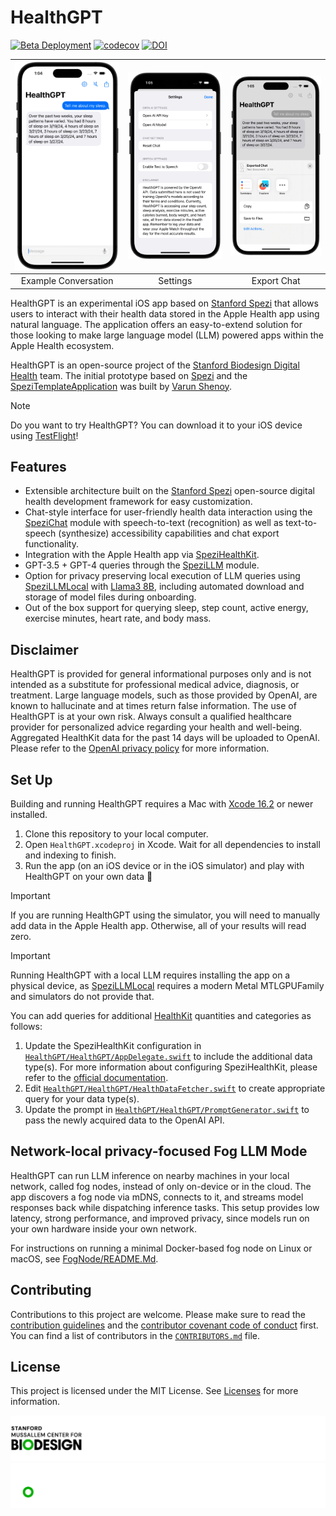 <!--

This source file is part of the Stanford HealthGPT project

SPDX-FileCopyrightText: 2023 Stanford University & Project Contributors (see CONTRIBUTORS.md)

SPDX-License-Identifier: MIT
   
-->

# HealthGPT

[![Beta Deployment](https://github.com/StanfordBDHG/HealthGPT/actions/workflows/beta-deployment.yml/badge.svg)](https://github.com/StanfordBDHG/HealthGPT/actions/workflows/beta-deployment.yml)
[![codecov](https://codecov.io/gh/StanfordBDHG/HealthGPT/branch/main/graph/badge.svg?token=5BEldGX6G1)](https://codecov.io/gh/StanfordBDHG/HealthGPT)
[![DOI](https://zenodo.org/badge/DOI/10.5281/zenodo.7850785.svg)](https://doi.org/10.5281/zenodo.7850785)

|<picture><source media="(prefers-color-scheme: dark)" srcset="Figures/Chat-dark.png"><img src="Figures/Chat.png" width="250" alt="Screenshot showing an example conversation with HealthGPT" /></picture>|<picture><source media="(prefers-color-scheme: dark)" srcset="Figures/Settings-dark.png"><img src="Figures/Settings.png" width="250" alt="Screenshot showing settings for HealthGPT." /></picture>|<picture><source media="(prefers-color-scheme: dark)" srcset="Figures/Export-dark.png"><img src="Figures/Export.png" width="250" alt="Screenshot showing chat export for HealthGPT." /></picture>|
|:--:|:--:|:--:|
|Example Conversation|Settings|Export Chat|

HealthGPT is an experimental iOS app based on [Stanford Spezi](https://github.com/StanfordSpezi/Spezi) that allows users to interact with their health data stored in the Apple Health app using natural language. The application offers an easy-to-extend solution for those looking to make large language model (LLM) powered apps within the Apple Health ecosystem.

HealthGPT is an open-source project of the [Stanford Biodesign Digital Health](https://bdh.stanford.edu/) team. The initial prototype based on [Spezi](https://github.com/StanfordSpezi/Spezi) and the [SpeziTemplateApplication](https://github.com/StanfordSpezi/SpeziTemplateApplication/) was built by [Varun Shenoy](https://varunshenoy.com).

> [!NOTE] 
> Do you want to try HealthGPT? You can download it to your iOS device using [TestFlight](https://testflight.apple.com/join/1wYMt3em)!

## Features

- Extensible architecture built on the [Stanford Spezi](https://github.com/StanfordSpezi/Spezi) open-source digital health development framework for easy customization.
- Chat-style interface for user-friendly health data interaction using the [SpeziChat](https://github.com/StanfordSpezi/SpeziChat) module with speech-to-text (recognition) as well as text-to-speech (synthesize) accessibility capabilities and chat export functionality.
- Integration with the Apple Health app via [SpeziHealthKit](https://github.com/StanfordSpezi/SpeziHealthKit).
- GPT-3.5 + GPT-4 queries through the [SpeziLLM](https://github.com/StanfordSpezi/SpeziLLM) module.
- Option for privacy preserving local execution of LLM queries using [SpeziLLMLocal](https://swiftpackageindex.com/stanfordspezi/spezillm/documentation/spezillmlocal) with [Llama3 8B](https://llama.meta.com/llama3/), including automated download and storage of model files during onboarding.
- Out of the box support for querying sleep, step count, active energy, exercise minutes, heart rate, and body mass.


## Disclaimer

HealthGPT is provided for general informational purposes only and is not intended as a substitute for professional medical advice, diagnosis, or treatment. Large language models, such as those provided by OpenAI, are known to hallucinate and at times return false information. The use of HealthGPT is at your own risk. Always consult a qualified healthcare provider for personalized advice regarding your health and well-being. Aggregated HealthKit data for the past 14 days will be uploaded to OpenAI. Please refer to the [OpenAI privacy policy](https://openai.com/policies/privacy-policy) for more information.

## Set Up

Building and running HealthGPT requires a Mac with [Xcode 16.2](https://developer.apple.com/xcode/) or newer installed.

1. Clone this repository to your local computer.
2. Open `HealthGPT.xcodeproj` in Xcode. Wait for all dependencies to install and indexing to finish.
3. Run the app (on an iOS device or in the iOS simulator) and play with HealthGPT on your own data 🚀

> [!IMPORTANT]  
> If you are running HealthGPT using the simulator, you will need to manually add data in the Apple Health app. Otherwise, all of your results will read zero.

> [!IMPORTANT]  
> Running HealthGPT with a local LLM requires installing the app on a physical device, as [SpeziLLMLocal](https://swiftpackageindex.com/stanfordspezi/spezillm/documentation/spezillmlocal) requires a modern Metal MTLGPUFamily and simulators do not provide that.

You can add queries for additional [HealthKit](https://developer.apple.com/documentation/healthkit) quantities and categories as follows:

1. Update the SpeziHealthKit configuration in [`HealthGPT/HealthGPT/AppDelegate.swift`](https://github.com/StanfordBDHG/HealthGPT/blob/main/HealthGPT/HealthGPTAppDelegate.swift) to include the additional data type(s). For more information about configuring SpeziHealthKit, please refer to the [official documentation](https://swiftpackageindex.com/StanfordSpezi/SpeziHealthKit/0.5.3/documentation/spezihealthkit).
2. Edit [`HealthGPT/HealthGPT/HealthDataFetcher.swift`](https://github.com/StanfordBDHG/HealthGPT/blob/main/HealthGPT/HealthGPT/HealthDataFetcher.swift) to create appropriate query for your data type(s).
3. Update the prompt in [`HealthGPT/HealthGPT/PromptGenerator.swift`](https://github.com/StanfordBDHG/HealthGPT/blob/main/HealthGPT/HealthGPT/PromptGenerator.swift) to pass the newly acquired data to the OpenAI API.


## Network-local privacy-focused Fog LLM Mode

HealthGPT can run LLM inference on nearby machines in your local network, called fog nodes, instead of only on-device or in the cloud.
The app discovers a fog node via mDNS, connects to it, and streams model responses back while dispatching inference tasks.
This setup provides low latency, strong performance, and improved privacy, since models run on your own hardware inside your own network.

For instructions on running a minimal Docker-based fog node on Linux or macOS, see [FogNode/README.Md](FogNode/README.Md).


## Contributing

Contributions to this project are welcome. Please make sure to read the [contribution guidelines](https://github.com/StanfordBDHG/.github/blob/main/CONTRIBUTING.md) and the [contributor covenant code of conduct](https://github.com/StanfordBDHG/.github/blob/main/CODE_OF_CONDUCT.md) first.
You can find a list of contributors in the [`CONTRIBUTORS.md`](https://github.com/StanfordBDHG/HealthGPT/blob/main/CONTRIBUTORS.md) file.


## License

This project is licensed under the MIT License. See [Licenses](https://github.com/StanfordBDHG/HealthGPT/blob/main/LICENSES) for more information.


![Stanford Byers Center for Biodesign Logo](https://raw.githubusercontent.com/StanfordBDHG/.github/main/assets/biodesign-footer-light.png#gh-light-mode-only)
![Stanford Byers Center for Biodesign Logo](https://raw.githubusercontent.com/StanfordBDHG/.github/main/assets/biodesign-footer-dark.png#gh-dark-mode-only)
